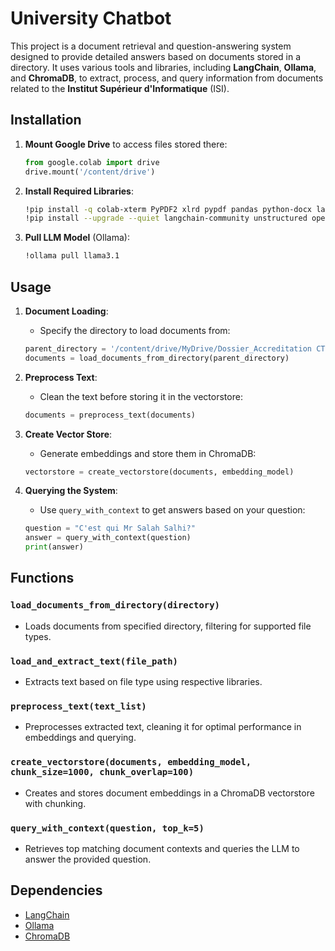# University Chatbot
This project is a document retrieval and question-answering system designed to provide detailed answers based on documents stored in a directory. It uses various tools and libraries, including **LangChain**, **Ollama**, and **ChromaDB**, to extract, process, and query information from documents related to the **Institut Supérieur d'Informatique** (ISI). 

## Installation

1. **Mount Google Drive** to access files stored there:
    ```python
    from google.colab import drive
    drive.mount('/content/drive')
    ```

2. **Install Required Libraries**:
    ```bash
    !pip install -q colab-xterm PyPDF2 xlrd pypdf pandas python-docx langchain docx2txt transformers ollama chromadb langchain-ollama openpyxl
    !pip install --upgrade --quiet langchain-community unstructured openpyxl
    ```

3. **Pull LLM Model** (Ollama):
    ```bash
    !ollama pull llama3.1
    ```

## Usage

1. **Document Loading**: 
    - Specify the directory to load documents from:
    ```python
    parent_directory = '/content/drive/MyDrive/Dossier_Accreditation CTI_ISI_2024__'
    documents = load_documents_from_directory(parent_directory)
    ```

2. **Preprocess Text**: 
    - Clean the text before storing it in the vectorstore:
    ```python
    documents = preprocess_text(documents)
    ```

3. **Create Vector Store**:
    - Generate embeddings and store them in ChromaDB:
    ```python
    vectorstore = create_vectorstore(documents, embedding_model)
    ```

4. **Querying the System**:
    - Use `query_with_context` to get answers based on your question:
    ```python
    question = "C'est qui Mr Salah Salhi?"
    answer = query_with_context(question)
    print(answer)
    ```

## Functions

### `load_documents_from_directory(directory)`
- Loads documents from specified directory, filtering for supported file types.

### `load_and_extract_text(file_path)`
- Extracts text based on file type using respective libraries.

### `preprocess_text(text_list)`
- Preprocesses extracted text, cleaning it for optimal performance in embeddings and querying.

### `create_vectorstore(documents, embedding_model, chunk_size=1000, chunk_overlap=100)`
- Creates and stores document embeddings in a ChromaDB vectorstore with chunking.

### `query_with_context(question, top_k=5)`
- Retrieves top matching document contexts and queries the LLM to answer the provided question.

## Dependencies

- [LangChain](https://github.com/hwchase17/langchain)
- [Ollama](https://ollama.com/)
- [ChromaDB](https://www.trychroma.com/)
